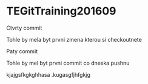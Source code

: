 # TEGitTraining201609

Ctvrty commit

Tohle by mela byt prvni zmena kterou si checkoutnete

Paty commit

Tohle by mel byt prvni commit co dneska pushnu


kjajgsfkgkghhasa
.kugasgfjhfgkjg